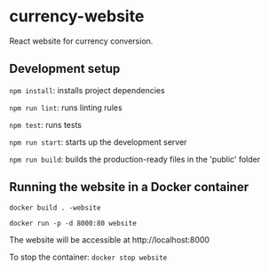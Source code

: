 # currency-website
React website for currency conversion.

## Development setup

`npm install`: installs project dependencies

`npm run lint`: runs linting rules

`npm test`: runs tests

`npm run start`: starts up the development server

`npm run build`: builds the production-ready files in the 'public' folder

## Running the website in a Docker container

`docker build . -website`

`docker run -p -d 8000:80 website`

The website will be accessible at http://localhost:8000

To stop the container:
`docker stop website`
